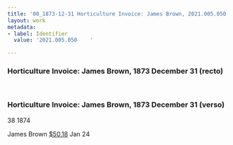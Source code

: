 ```yaml
---
title: '00_1873-12-31 Horticulture Invoice: James Brown, 2021.005.050    '
layout: work
metadata:
- label: Identifier
  value: '2021.005.050    '

---
```

<div class="pages">
<div id="page-1381328">
<h3><a name="page-1381328">Horticulture Invoice: James Brown, 1873 December 31 (recto)</a></h3>
<div class="page-content">
</div>
</div>
<br />
<div id="page-1381329">
<h3><a name="page-1381329">Horticulture Invoice: James Brown, 1873 December 31 (verso)</a></h3>
<div class="page-content">
<p>38  1874</p>
<p>James Brown<span class='line-break'> </span><u>$50.18</u> Jan 24</p>
</div>
</div>
<br />
</div>
